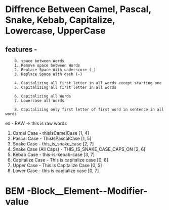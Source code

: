 <!--
! Best Practice for component Props Naming
* onNavbar   - functional based like use when there is function comming on behind no string or array only function
* withNavbar - hoc only to use with high order components
* isNavbar   - true || false - to make statement is on or off

! Best Practice for File Naming
* All Folders in - camelCase
* All Files in - PascalCase except index.js
 -->

# Diffrence Between Camel, Pascal, Snake, Kebab, Capitalize, Lowercase, UpperCase

## features -

        0. space between Words
        1. Remove space between Words
        2. Replace Space With underscore (_)
        3. Replace Space With dash (-)

        4. Capitalizing all first letter in all words except starting one
        5. Capitalizing all first letter in all words 

        6. Capitalizing all Words
        7. Lowercase all Words

        8. Capitalizing only first letter of first word in sentence in all words 

ex - RAW -> this is raw words

1. Camel Case - thisIsCamelCase [1, 4]
2. Pascal Case - ThisIsPascalCase [1, 5]
3. Snake Case - this_is_snake_case [2, 7]
4. Snake Case (All Caps) - THIS_IS_SNAKE_CASE_CAPS_ON [2, 6]
5. Kebab Case - this-is-kebab-case [3, 7]
6. Capitalize Case - This is capitalize case [0, 8]
7. Upper Case - This Is Capitalize Case [0, 5]
8. Lower Case - this is capitalize case [0, 7]

# BEM -Block\_\_Element--Modifier-value
